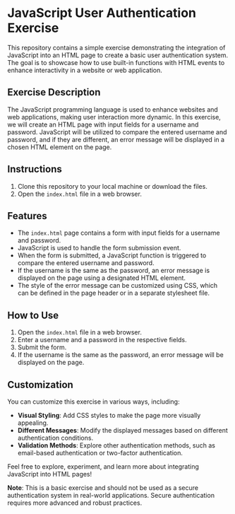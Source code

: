 # JavaScript User Authentication Exercise

This repository contains a simple exercise demonstrating the integration of JavaScript into an HTML page to create a basic user authentication system. The goal is to showcase how to use built-in functions with HTML events to enhance interactivity in a website or web application.

## Exercise Description

The JavaScript programming language is used to enhance websites and web applications, making user interaction more dynamic. In this exercise, we will create an HTML page with input fields for a username and password. JavaScript will be utilized to compare the entered username and password, and if they are different, an error message will be displayed in a chosen HTML element on the page.

## Instructions

1. Clone this repository to your local machine or download the files.
2. Open the `index.html` file in a web browser.

## Features

- The `index.html` page contains a form with input fields for a username and password.
- JavaScript is used to handle the form submission event.
- When the form is submitted, a JavaScript function is triggered to compare the entered username and password.
- If the username is the same as the password, an error message is displayed on the page using a designated HTML element.
- The style of the error message can be customized using CSS, which can be defined in the page header or in a separate stylesheet file.

## How to Use

1. Open the `index.html` file in a web browser.
2. Enter a username and a password in the respective fields.
3. Submit the form.
4. If the username is the same as the password, an error message will be displayed on the page.

## Customization

You can customize this exercise in various ways, including:

- **Visual Styling**: Add CSS styles to make the page more visually appealing.
- **Different Messages**: Modify the displayed messages based on different authentication conditions.
- **Validation Methods**: Explore other authentication methods, such as email-based authentication or two-factor authentication.

Feel free to explore, experiment, and learn more about integrating JavaScript into HTML pages!

**Note**: This is a basic exercise and should not be used as a secure authentication system in real-world applications. Secure authentication requires more advanced and robust practices.